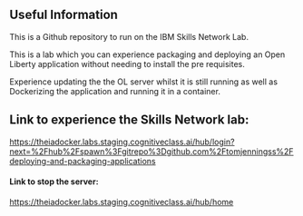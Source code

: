 ## Useful Information

This is a Github repository to run on the IBM Skills Network Lab. 

This is a lab which you can experience packaging and deploying an Open Liberty application without needing to install 
the pre requisites.

Experience updating the the OL server whilst it is still running as well as Dockerizing the application and running it in a 
container.

## Link to experience the Skills Network lab:

https://theiadocker.labs.staging.cognitiveclass.ai/hub/login?next=%2Fhub%2Fspawn%3Fgitrepo%3Dgithub.com%2Ftomjenningss%2Fdeploying-and-packaging-applications

#### Link to stop the server:

https://theiadocker.labs.staging.cognitiveclass.ai/hub/home 
